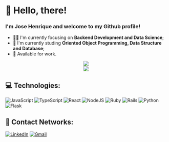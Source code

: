 # 👋 Hello, there!

### I'm Jose Henrique and welcome to my Github profile!

- 👨‍💻 I'm currently focusing on **Backend Development and Data Science**;
- 🌱 I'm currently studing **Oriented Object Programming, Data Structure and Database**;
- 💼 Available for work.

<div align="center">
  <img src="https://github-readme-stats.vercel.app/api/top-langs/?username=josehenriquepg&langs_count=8&theme=dark&hide=html,css&hide_title=true&layout=compact"/>
</div>
<div align="center">
  <img src="https://github-readme-streak-stats.herokuapp.com/?user=josehenriquepg&theme=dark&hide_border=false" />
</div>

## 💻 Technologies:

![JavaScript](https://img.shields.io/badge/javascript-000?style=for-the-badge&logo=javascript) ![TypeScript](https://img.shields.io/badge/typescript-000?style=for-the-badge&logo=typescript) 
![React](https://img.shields.io/badge/react.js-000?style=for-the-badge&logo=react) ![NodeJS](https://img.shields.io/badge/node.js-000?style=for-the-badge&logo=node.js) 
![Ruby](https://img.shields.io/badge/ruby-000.svg?style=for-the-badge&logo=ruby&logoColor=red) ![Rails](https://img.shields.io/badge/ruby%20on%20rails-000?style=for-the-badge&logo=ruby-on-rails&logoColor=red) 
![Python](https://img.shields.io/badge/python-000?style=for-the-badge&logo=python) ![Flask](https://img.shields.io/badge/flask-000?style=for-the-badge&logo=flask) 

## 📨 Contact Networks:

[![LinkedIn](https://img.shields.io/badge/Linkedin-000?style=for-the-badge&logo=linkedin)](https://www.linkedin.com/in/josehenriquepg/) [![Gmail](https://img.shields.io/badge/hpereira012@gmail.com-000000?style=for-the-badge&logo=gmail&link=mailto:hpereira012@gmail.com)](mailto:hpereira012@gmail.com)

